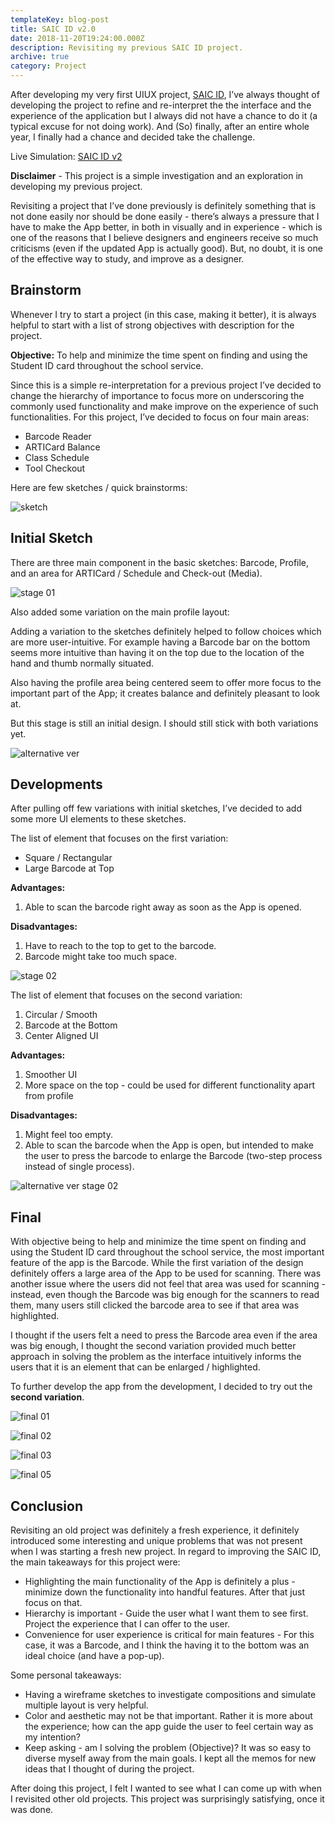 ```yaml
---
templateKey: blog-post
title: SAIC ID v2.0
date: 2018-11-20T19:24:00.000Z
description: Revisiting my previous SAIC ID project.
archive: true
category: Project
---
```

After developing my very first UIUX project, [SAIC ID](https://withoutwax.me/blog/2017/10/18/saic-student-card-app), I’ve always thought of developing the project to refine and re-interpret the the interface and the experience of the application but I always did not have a chance to do it (a typical excuse for not doing work). And (So) finally, after an entire whole year, I finally had a chance and decided take the challenge.

Live Simulation: [SAIC ID v2](https://projects.invisionapp.com/share/A9OHN32B3G6#/screens)

**Disclaimer** - This project is a simple investigation and an exploration in developing my previous project.

Revisiting a project that I’ve done previously is definitely something that is not done easily nor should be done easily - there’s always a pressure that I have to make the App better, in both in visually and in experience - which is one of the reasons that I believe designers and engineers receive so much criticisms (even if the updated App is actually good). But, no doubt, it is one of the effective way to study, and improve as a designer.

## Brainstorm

Whenever I try to start a project (in this case, making it better), it is always helpful to start with a list of strong objectives with description for the project.

**Objective:** To help and minimize the time spent on finding and using the Student ID card throughout the school service.

Since this is a simple re-interpretation for a previous project I’ve decided to change the hierarchy of importance to focus more on underscoring the commonly used functionality and make improve on the experience of such functionalities. For this project, I’ve decided to focus on four main areas:

* Barcode Reader
* ARTICard Balance
* Class Schedule
* Tool Checkout

Here are few sketches / quick brainstorms:

![sketch](/img/initial-brainstorm-_-sketches-01.png "sketch")

## Initial Sketch

There are three main component in the basic sketches: Barcode, Profile, and an area for ARTICard / Schedule and Check-out (Media).

![stage 01](/img/screen-shot-2019-02-25-at-1.28.22-pm.png "stage 01")

Also added some variation on the main profile layout:

Adding a variation to the sketches definitely helped to follow choices which are more user-intuitive. For example having a Barcode bar on the bottom seems more intuitive than having it on the top due to the location of the hand and thumb normally situated.

Also having the profile area being centered seem to offer more focus to the important part of the App; it creates balance and definitely pleasant to look at.

But this stage is still an initial design. I should still stick with both variations yet.

![alternative ver](/img/04.png "alternative ver")

## Developments

After pulling off few variations with initial sketches, I’ve decided to add some more UI elements to these sketches.

The list of element that focuses on the first variation:

* Square / Rectangular
* Large Barcode at Top

**Advantages:**

1. Able to scan the barcode right away as soon as the App is opened.

**Disadvantages:**

1. Have to reach to the top to get to the barcode.
2. Barcode might take too much space.

![stage 02](/img/screen-shot-2019-02-25-at-1.30.35-pm.png "stage 02")

The list of element that focuses on the second variation:

1. Circular / Smooth
2. Barcode at the Bottom
3. Center Aligned UI

**Advantages:**

1. Smoother UI
2. More space on the top - could be used for different functionality apart from profile

**Disadvantages:**

1. Might feel too empty.
2. Able to scan the barcode when the App is open, but intended to make the user to press the barcode to enlarge the Barcode (two-step process instead of single process).

![alternative ver stage 02](/img/04-1-.png "alternative ver stage 02")



## Final

With objective being to help and minimize the time spent on finding and using the Student ID card throughout the school service, the most important feature of the app is the Barcode. While the first variation of the design definitely offers a large area of the App to be used for scanning. There was another issue where the users did not feel that area was used for scanning - instead, even though the Barcode was big enough for the scanners to read them, many users still clicked the barcode area to see if that area was highlighted.

I thought if the users felt a need to press the Barcode area even if the area was big enough, I thought the second variation provided much better approach in solving the problem as the interface intuitively informs the users that it is an element that can be enlarged / highlighted.

To further develop the app from the development, I decided to try out the **second variation**.

![final 01](/img/screen-shot-2019-02-25-at-1.34.38-pm.png "final 01")

![final 02](/img/screen-shot-2019-02-25-at-1.36.01-pm.png "final 02")

![final 03](/img/screen-shot-2019-02-25-at-1.36.10-pm.png "final 03")

![final 05](/img/screen-shot-2019-02-25-at-1.36.16-pm.png "final 05")

## Conclusion

Revisiting an old project was definitely a fresh experience, it definitely introduced some interesting and unique problems that was not present when I was starting a fresh new project. In regard to improving the SAIC ID, the main takeaways for this project were:

* Highlighting the main functionality of the App is definitely a plus - minimize down the functionality into handful features. After that just focus on that.
* Hierarchy is important - Guide the user what I want them to see first. Project the experience that I can offer to the user.
* Convenience for user experience is critical for main features - For this case, it was a Barcode, and I think the having it to the bottom was an ideal choice (and have a pop-up).

Some personal takeaways:

* Having a wireframe sketches to investigate compositions and simulate multiple layout is very helpful. 
* Color and aesthetic may not be that important. Rather it is more about the experience; how can the app guide the user to feel certain way as my intention?
* Keep asking - am I solving the problem (Objective)? It was so easy to diverse myself away from the main goals. I kept all the memos for new ideas that I thought of during the project.

After doing this project, I felt I wanted to see what I can come up with when I revisited other old projects. This project was surprisingly satisfying, once it was done.
